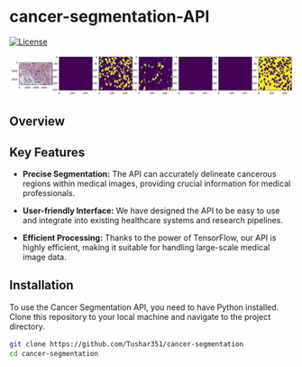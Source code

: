 # cancer-segmentation-API

[![License](https://img.shields.io/badge/License-MIT-blue.svg)](https://opensource.org/licenses/MIT)

![Image Alt Text](Cancer_seg_output.png)

## Overview


## Key Features

- **Precise Segmentation:** The API can accurately delineate cancerous regions within medical images, providing crucial information for medical professionals.

- **User-friendly Interface:** We have designed the API to be easy to use and integrate into existing healthcare systems and research pipelines.

- **Efficient Processing:** Thanks to the power of TensorFlow, our API is highly efficient, making it suitable for handling large-scale medical image data.

## Installation

To use the Cancer Segmentation API, you need to have Python installed. Clone this repository to your local machine and navigate to the project directory.

```bash
git clone https://github.com/Tushar351/cancer-segmentation
cd cancer-segmentation
